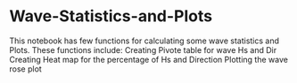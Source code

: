 # Wave-Statistics-and-Plots

This notebook has few functions for calculating some wave statistics and Plots.
These functions include:
Creating Pivote table for wave Hs and Dir
Creating Heat map for the percentage of Hs and Direction
Plotting the wave rose plot

